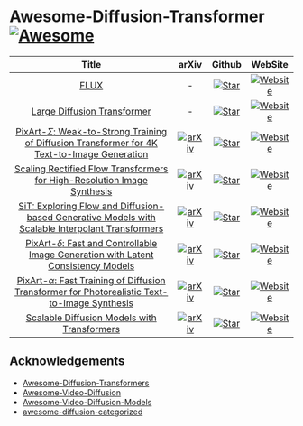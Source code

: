 # Awesome-Diffusion-Transformer [![Awesome](https://cdn.rawgit.com/sindresorhus/awesome/d7305f38d29fed78fa85652e3a63e154dd8e8829/media/badge.svg)](https://github.com/sindresorhus/awesome)

| Title | arXiv | Github| WebSite |
|:-----:|:-----:|:-----:|:-----:|
| [FLUX](https://bfl.ai/announcements/24-08-01-bfl) | - | [![Star](https://img.shields.io/github/stars/black-forest-labs/flux.svg?style=social&label=Star)](https://github.com/black-forest-labs/flux) | [![Website](https://img.shields.io/badge/Website-9cf)](https://bfl.ai/announcements/24-08-01-bfl) |
| [Large Diffusion Transformer](https://github.com/Alpha-VLLM/LLaMA2-Accessory/tree/main/Large-DiT-ImageNet) | - | [![Star](https://img.shields.io/github/stars/Alpha-VLLM/LLaMA2-Accessory.svg?style=social&label=Star)](https://github.com/Alpha-VLLM/LLaMA2-Accessory) | [![Website](https://img.shields.io/badge/Website-9cf)](https://llama2-accessory.readthedocs.io/) |
| [PixArt-$\Sigma$: Weak-to-Strong Training of Diffusion Transformer for 4K Text-to-Image Generation](https://arxiv.org/pdf/2403.04692) | [![arXiv](https://img.shields.io/badge/arXiv-2403.04692-b31b1b.svg)](https://arxiv.org/abs/2403.04692) | [![Star](https://img.shields.io/github/stars/PixArt-alpha/PixArt-alpha.svg?style=social&label=Star)](https://github.com/PixArt-alpha/PixArt-sigma) | [![Website](https://img.shields.io/badge/Website-9cf)](https://pixart-alpha.github.io/PixArt-sigma-project/) |
| [Scaling Rectified Flow Transformers for High-Resolution Image Synthesis](https://arxiv.org/pdf/2403.03206) | [![arXiv](https://img.shields.io/badge/arXiv-2403.03206-b31b1b.svg)](https://arxiv.org/abs/2403.03206) | [![Star](https://img.shields.io/github/stars/Stability-AI/sd3.5.svg?style=social&label=Star)](https://github.com/Stability-AI/sd3.5) | [![Website](https://img.shields.io/badge/Website-9cf)](https://stability.ai/news/stable-diffusion-3) |
| [SiT: Exploring Flow and Diffusion-based Generative Models with Scalable Interpolant Transformers](https://arxiv.org/pdf/2401.08740) | [![arXiv](https://img.shields.io/badge/arXiv-2401.08740-b31b1b.svg)](https://arxiv.org/abs/2401.08740) | [![Star](https://img.shields.io/github/stars/willisma/SiT.svg?style=social&label=Star)](https://github.com/willisma/SiT) | [![Website](https://img.shields.io/badge/Website-9cf)](https://scalable-interpolant.github.io) |
| [PixArt-$\delta$: Fast and Controllable Image Generation with Latent Consistency Models](https://arxiv.org/pdf/2401.05252) | [![arXiv](https://img.shields.io/badge/arXiv-2401.05252-b31b1b.svg)](https://arxiv.org/abs/2401.05252) | [![Star](https://img.shields.io/github/stars/PixArt-alpha/PixArt-alpha.svg?style=social&label=Star)](https://github.com/PixArt-alpha/PixArt-alpha) | [![Website](https://img.shields.io/badge/Website-9cf)](https://pixart-alpha.github.io/) |
| [PixArt-$\alpha$: Fast Training of Diffusion Transformer for Photorealistic Text-to-Image Synthesis](https://arxiv.org/pdf/2310.00426) | [![arXiv](https://img.shields.io/badge/arXiv-2310.00426-b31b1b.svg)](https://arxiv.org/abs/2310.00426) | [![Star](https://img.shields.io/github/stars/PixArt-alpha/PixArt-alpha.svg?style=social&label=Star)](https://github.com/PixArt-alpha/PixArt-alpha) | [![Website](https://img.shields.io/badge/Website-9cf)](https://pixart-alpha.github.io/) |
| [Scalable Diffusion Models with Transformers](https://arxiv.org/pdf/2212.09748) | [![arXiv](https://img.shields.io/badge/arXiv-2212.09748-b31b1b.svg)](https://arxiv.org/abs/2212.09748) | [![Star](https://img.shields.io/github/stars/facebookresearch/DiT.svg?style=social&label=Star)](https://github.com/facebookresearch/DiT) | [![Website](https://img.shields.io/badge/Website-9cf)](https://www.wpeebles.com/DiT) |

## Acknowledgements

- [Awesome-Diffusion-Transformers](https://github.com/ShoufaChen/Awesome-Diffusion-Transformers)
- [Awesome-Video-Diffusion](https://github.com/showlab/Awesome-Video-Diffusion)
- [Awesome-Video-Diffusion-Models](https://github.com/ChenHsing/Awesome-Video-Diffusion-Models)
- [awesome-diffusion-categorized](https://github.com/wangkai930418/awesome-diffusion-categorized)
